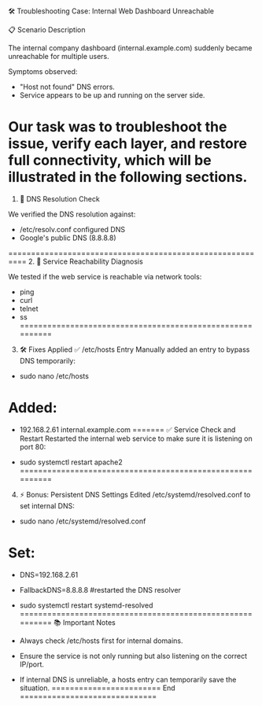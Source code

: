 🛠️ Troubleshooting Case: Internal Web Dashboard Unreachable

📋 Scenario Description

The internal company dashboard (internal.example.com) suddenly became unreachable for multiple users.

Symptoms observed:

- "Host not found" DNS errors.
- Service appears to be up and running on the server side.

Our task was to troubleshoot the issue, verify each layer, and restore full connectivity, which will be illustrated in the following sections.
==========================================================
1. 🧩 DNS Resolution Check

We verified the DNS resolution against:

- /etc/resolv.conf configured DNS
- Google's public DNS (8.8.8.8)

==========================================================
2. 🧪 Service Reachability Diagnosis

We tested if the web service is reachable via network tools:

- ping
- curl
- telnet
- ss
==========================================================
3. 🛠️ Fixes Applied
✅ /etc/hosts Entry
Manually added an entry to bypass DNS temporarily:

- sudo nano /etc/hosts
# Added:
- 192.168.2.61 internal.example.com
=======
✅ Service Check and Restart
Restarted the internal web service to make sure it is listening on port 80:

- sudo systemctl restart apache2
==========================================================
4. ⚡ Bonus: Persistent DNS Settings
Edited /etc/systemd/resolved.conf to set internal DNS:

- sudo nano /etc/systemd/resolved.conf
# Set:
- DNS=192.168.2.61
- FallbackDNS=8.8.8.8
#restarted the DNS resolver
- sudo systemctl restart systemd-resolved
==========================================================
📚 Important Notes

- Always check /etc/hosts first for internal domains.

- Ensure the service is not only running but also listening on the correct IP/port.

- If internal DNS is unreliable, a hosts entry can temporarily save the situation.
======================== End ==============================

